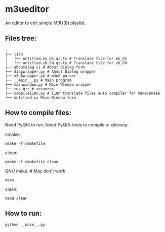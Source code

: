 # m3ueditor
An editor to edit simple M3U(8) playlist.

## Files tree:
```
.
├── i18n
|   ├── untitled.en_US.qt.ts # Translate file for en_US
|   └── untitled.zh_CN.qt.ts # Translate file for zh_CN
├── aboutdiag.ui # About Dialog form
├── diagwrapper.py # About Dialog wrapper
├── m3u8wrapper.py # m3u8 parser
├── __main__.py # Main program
├── mainwindow.py # Main Window wrapper
├── res.qrc # resource
├── compilei18n.py # i18n translate files auto compiler for make/nmake
└── untitled.ui Main Window form
```

## How to compile files:
Need PyQt5 to run.
Need PyQt5-tools to compile or delevop.

nmake:
```
nmake -f nmakefile
```
clean:
```
nmake -f nmakefile clean
```

GNU make: # May don't work
```
make
```
clean:
```
make clean
```

## How to run:
```
python __main__.py
```

